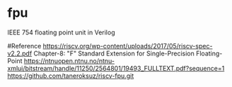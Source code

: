 # fpu
IEEE 754 floating point unit in Verilog 


#Reference
  https://riscv.org/wp-content/uploads/2017/05/riscv-spec-v2.2.pdf Chapter-8: "F" Standard Extension for Single-Precision Floating-Point
  https://ntnuopen.ntnu.no/ntnu-xmlui/bitstream/handle/11250/2564801/19493_FULLTEXT.pdf?sequence=1
  https://github.com/taneroksuz/riscv-fpu.git
